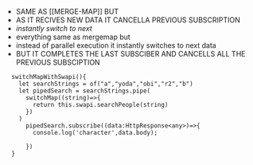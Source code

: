 - SAME AS [[MERGE-MAP]] BUT 
- AS IT RECIVES NEW DATA IT CANCELLA PREVIOUS  SUBSCRIPTION
- _instantly switch to next_
-  everything same as mergemap but  
- instead of parallel execution it instantly switches to next data
-  BUT IT COMPLETES THE LAST SUBSCIBER AND CANCELLS ALL THE PREVIOUS SUBSCIPTION
 ```
   switchMapWithSwapi(){
    let searchStrings = of("a","yoda","obi","r2","b")
    let pipedSearch = searchStrings.pipe(
      switchMap((string)=>{
        return this.swapi.searchPeople(string)
      })
    )
      pipedSearch.subscribe((data:HttpResponse<any>)=>{
        console.log('character',data.body);
  
      })
  }
```
